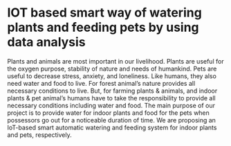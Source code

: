 # IOT based smart way of watering plants and feeding pets by using data analysis
Plants and animals are most important in our livelihood. Plants are useful for the oxygen 
purpose, stability of nature and needs of humankind. Pets are useful to decrease stress, anxiety, 
and loneliness. Like humans, they also need water and food to live. For forest animal’s nature 
provides all necessary conditions to live. But, for farming plants & animals, and indoor plants 
& pet animal’s humans have to take the responsibility to provide all necessary conditions 
including water and food. 
The main purpose of our project is to provide water for indoor plants and food for the 
pets when possessors go out for a noticeable duration of time. We are proposing an IoT-based 
smart automatic watering and feeding system for indoor plants and pets, respectively.
